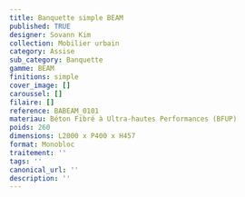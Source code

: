 ```yaml
---
title: Banquette simple BEAM 
published: TRUE
designer: Sovann Kim
collection: Mobilier urbain
category: Assise
sub_category: Banquette
gamme: BEAM 
finitions: simple
cover_image: []
caroussel: []
filaire: []
reference: BABEAM_0101
materiau: Béton Fibré à Ultra-hautes Performances (BFUP)
poids: 260
dimensions: L2000 x P400 x H457
format: Monobloc
traitement: ''
tags: ''
canonical_url: ''
description: ''
---
```

